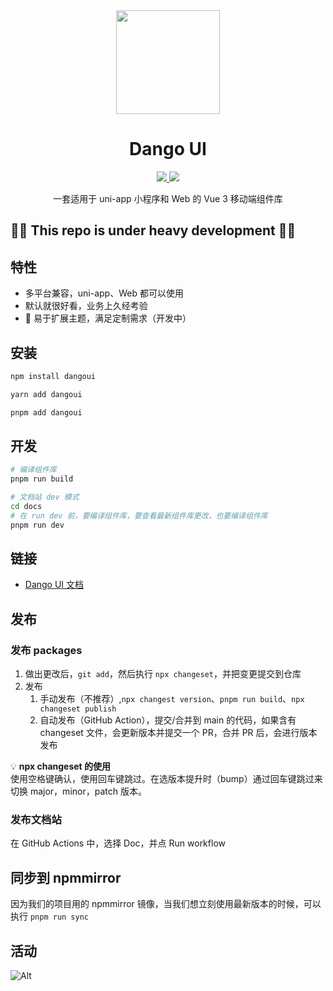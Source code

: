 <div align="center"><a name="readme-top"></a>

<img height="166" src="https://cdn.qiandaoapp.com/interior/images/928db35e88a094cd3bd77f03d5c01867.svg">

<h1>Dango UI</h1>

<a href="https://www.npmjs.org/package/dangoui">
  <img src="https://img.shields.io/npm/v/dangoui.svg" />
</a>
<a href="https://github.com/EchoTechFE/dangoui">
  <img src="https://img.shields.io/github/license/EchoTechFE/dangoui" />
</a>
<br>

一套适用于 uni-app 小程序和 Web 的 Vue 3 移动端组件库

</div>

## 🚧🚧 This repo is under heavy development 🚧🚧

## 特性

- 多平台兼容，uni-app、Web 都可以使用
- 默认就很好看，业务上久经考验
- 🚧 易于扩展主题，满足定制需求（开发中）

## 安装

```bash
npm install dangoui

yarn add dangoui

pnpm add dangoui
```

## 开发

```bash
# 编译组件库
pnpm run build

# 文档站 dev 模式
cd docs
# 在 run dev 前，要编译组件库，要查看最新组件库更改，也要编译组件库
pnpm run dev
```

## 链接

- [Dango UI 文档](https://dumpling.echo.tech/)

## 发布

### 发布 packages

1. 做出更改后，`git add`，然后执行 `npx changeset`，并把变更提交到仓库
2. 发布
   1. 手动发布（不推荐）,`npx changest version`、`pnpm run build`、`npx changeset publish`
   2. 自动发布（GitHub Action），提交/合并到 main 的代码，如果含有 changeset 文件，会更新版本并提交一个 PR，合并 PR 后，会进行版本发布

:bulb: **npx changeset 的使用**  
使用空格键确认，使用回车键跳过。在选版本提升时（bump）通过回车键跳过来切换 major，minor，patch 版本。

### 发布文档站

在 GitHub Actions 中，选择 Doc，并点 Run workflow

## 同步到 npmmirror

因为我们的项目用的 npmmirror 镜像，当我们想立刻使用最新版本的时候，可以执行 `pnpm run sync`

## 活动

![Alt](https://repobeats.axiom.co/api/embed/aaf46fe1722cdeeffdf18619e14c1fa43ac66863.svg "Repobeats analytics image")
